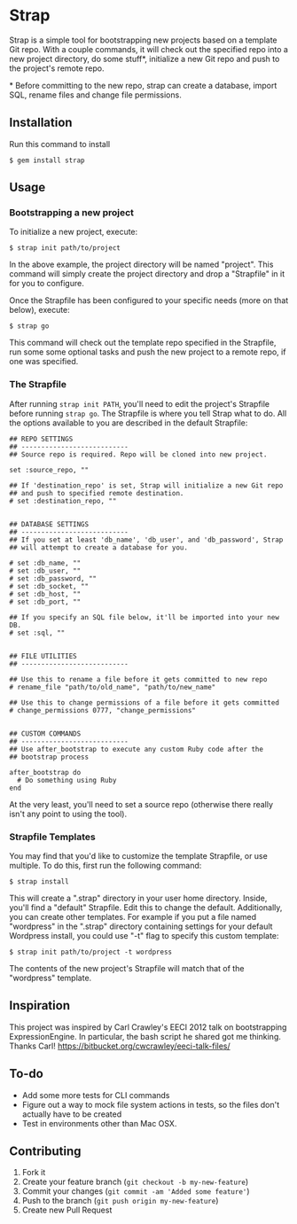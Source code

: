 # Strap

Strap is a simple tool for bootstrapping new projects based on a template Git repo. With a couple commands, it will check out the
specified repo into a new project directory, do some stuff*, initialize a new Git repo and push to the project's remote repo. 

\* Before committing to the new repo, strap can create a database, import SQL, rename files and change file permissions.

## Installation

Run this command to install

    $ gem install strap

## Usage

### Bootstrapping a new project

To initialize a new project, execute:

    $ strap init path/to/project
    
In the above example, the project directory will be named "project". This command will simply create the project directory and
drop a "Strapfile" in it for you to configure. 

Once the Strapfile has been configured to your specific needs (more on that below), execute:

    $ strap go
    
This command will check out the template repo specified in the Strapfile, run some some optional tasks and push the new project
to a remote repo, if one was specified. 

### The Strapfile

After running `strap init PATH`, you'll need to edit the project's Strapfile before running `strap go`. The Strapfile is where 
you tell Strap what to do. All the options available to you are described in the default Strapfile:

    ## REPO SETTINGS
    ## ---------------------------
    ## Source repo is required. Repo will be cloned into new project.

    set :source_repo, ""

    ## If 'destination_repo' is set, Strap will initialize a new Git repo
    ## and push to specified remote destination.
    # set :destination_repo, ""


    ## DATABASE SETTINGS
    ## ---------------------------
    ## If you set at least 'db_name', 'db_user', and 'db_password', Strap
    ## will attempt to create a database for you.

    # set :db_name, ""
    # set :db_user, ""
    # set :db_password, ""
    # set :db_socket, ""
    # set :db_host, ""
    # set :db_port, ""

    ## If you specify an SQL file below, it'll be imported into your new DB.
    # set :sql, ""


    ## FILE UTILITIES
    ## ---------------------------

    ## Use this to rename a file before it gets committed to new repo
    # rename_file "path/to/old_name", "path/to/new_name"

    ## Use this to change permissions of a file before it gets committed
    # change_permissions 0777, "change_permissions"


    ## CUSTOM COMMANDS
    ## ---------------------------
    ## Use after_bootstrap to execute any custom Ruby code after the
    ## bootstrap process

    after_bootstrap do
      # Do something using Ruby
    end

At the very least, you'll need to set a source repo (otherwise there really isn't any point to using the tool). 

### Strapfile Templates

You may find that you'd like to customize the template Strapfile, or use multiple. To do this, first run the 
following command:

    $ strap install

This will create a ".strap" directory in your user home directory. Inside, you'll find a "default" Strapfile. 
Edit this to change the default. Additionally, you can create other templates. For example if you put a 
file named "wordpress" in the ".strap" directory containing settings for your default Wordpress install, you 
could use "-t" flag to specify this custom template:

    $ strap init path/to/project -t wordpress

The contents of the new project's Strapfile will match that of the "wordpress" template. 

## Inspiration

This project was inspired by Carl Crawley's EECI 2012 talk on bootstrapping ExpressionEngine. In particular, the bash script 
he shared got me thinking. Thanks Carl! https://bitbucket.org/cwcrawley/eeci-talk-files/

## To-do

* Add some more tests for CLI commands
* Figure out a way to mock file system actions in tests, so the files don't actually have to be created
* Test in environments other than Mac OSX.

## Contributing

1. Fork it
2. Create your feature branch (`git checkout -b my-new-feature`)
3. Commit your changes (`git commit -am 'Added some feature'`)
4. Push to the branch (`git push origin my-new-feature`)
5. Create new Pull Request
